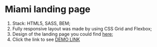 # Miami landing page
1. Stack: HTML5, SASS, BEM;
2. Fully responsive layout was made by using CSS Grid and Flexbox;
3. Design of the landing page you could find [here](https://www.figma.com/file/nHz8bflIwJaWP3P99vKTH5/miami_home_new?node-id=16033%3A3);
4. Click the link to see [DEMO LINK](https://Ruslan-Mykhalchak.github.io/Miami/)
